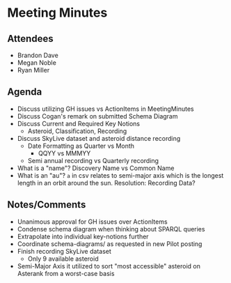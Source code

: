 # Meeting Minutes

##  Attendees
* Brandon Dave
* Megan Noble
* Ryan Miller 

##  Agenda
- Discuss utilizing GH issues vs ActionItems in MeetingMinutes 
- Discuss Cogan's remark on submitted Schema Diagram
- Discuss Current and Required Key Notions
    - Asteroid, Classification, Recording
- Discuss SkyLive dataset and asteroid distance recording
    - Date Formatting as Quarter vs Month
        - QQYY vs MMMYY
    - Semi annual recording vs Quarterly recording
- What is a "name"?  Discovery Name vs Common Name
- What is an "au"?  `a` in csv relates to semi-major axis which is the longest length in an orbit around the sun.  Resolution:  Recording Data?

##  Notes/Comments
- Unanimous approval for GH issues over ActionItems
- Condense schema diagram when thinking about SPARQL queries
- Extrapolate into individual key-notions further
- Coordinate schema-diagrams/ as requested in new Pilot posting
- Finish recording SkyLive dataset
    - Only 9 available asteroid
- Semi-Major Axis it utilized to sort "most accessible" asteroid on Asterank from a worst-case basis

